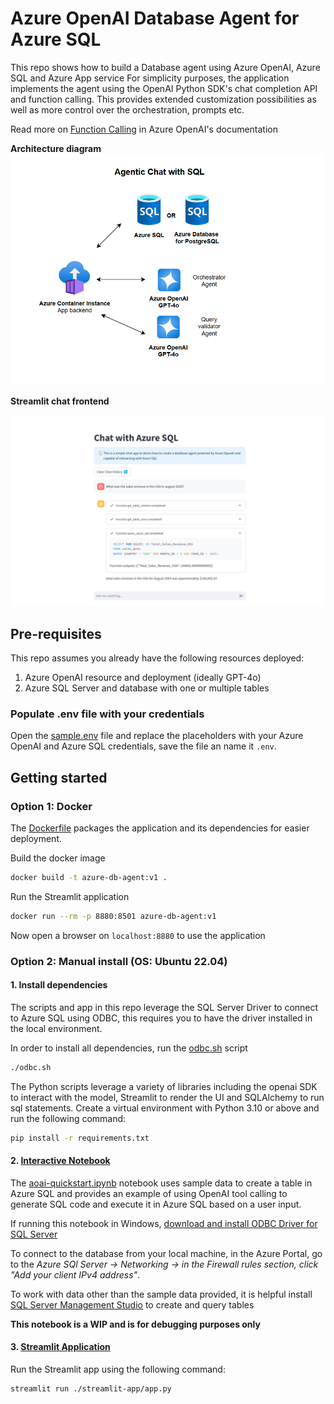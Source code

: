 # Azure OpenAI Database Agent for Azure SQL

This repo shows how to build a Database agent using Azure OpenAI, Azure SQL and Azure App service
For simplicity purposes, the application implements the agent using the OpenAI Python SDK's chat completion API and function calling. This provides extended customization possibilities as well as more control over the orchestration, prompts etc.

Read more on [Function Calling](https://learn.microsoft.com/en-us/azure/ai-services/openai/how-to/function-calling) in Azure OpenAI's documentation

**Architecture diagram**
![Image](images/arch_diagram.png)

**Streamlit chat frontend**

![Image](images/screenshot.png)

## Pre-requisites
This repo assumes you already have the following resources deployed:
1. Azure OpenAI resource and deployment (ideally GPT-4o)
2. Azure SQL Server and database with one or multiple tables

### Populate .env file with your credentials

Open the [sample.env](./sample.env) file and replace the placeholders with your Azure OpenAI and Azure SQL credentials, save the file an name it `.env`.

## Getting started
### Option 1: Docker

The [Dockerfile](./Dockerfile) packages the application and its dependencies for easier deployment.

Build the docker image
```bash
docker build -t azure-db-agent:v1 .
```

Run the Streamlit application

```bash
docker run --rm -p 8880:8501 azure-db-agent:v1
```

Now open a browser on `localhost:8880` to use the application

### Option 2: Manual install (OS: Ubuntu 22.04)
#### 1. Install dependencies

The scripts and app in this repo leverage the SQL Server Driver to connect to Azure SQL using ODBC, this requires you to have the driver installed in the local environment.

In order to install all dependencies, run the [odbc.sh](./odbc.sh) script
```bash
./odbc.sh
```

The Python scripts leverage a variety of libraries including the openai SDK to interact with the model, Streamlit to render the UI and SQLAlchemy to run sql statements. 
Create a virtual environment with Python 3.10 or above and run the following command:
```bash
pip install -r requirements.txt
```
#### 2. [Interactive Notebook](./notebooks/)
The [aoai-quickstart.ipynb](./notebooks/aoai-quickstart.ipynb) notebook uses sample data to create a table in Azure SQL and provides an example of using OpenAI tool calling to generate SQL code and execute it in Azure SQL based on a user input.

If running this notebook in Windows, [download and install ODBC Driver for SQL Server](https://learn.microsoft.com/en-us/sql/connect/odbc/download-odbc-driver-for-sql-server?view=sql-server-ver16&redirectedfrom=MSDN)

To connect to the database from your local machine, in the Azure Portal, go to the <i>Azure SQl Server -> Networking -> in the Firewall rules section, click "Add your client IPv4 address"</i>.

To work with data other than the sample data provided, it is helpful install [SQL Server Management Studio](https://learn.microsoft.com/en-us/sql/ssms/download-sql-server-management-studio-ssms?view=sql-server-ver16&redirectedfrom=MSDN) to create and query tables

**This notebook is a WIP and is for debugging purposes only**


#### 3. [Streamlit Application](./streamlit-app/)

Run the Streamlit app using the following command:

```bash
streamlit run ./streamlit-app/app.py
```